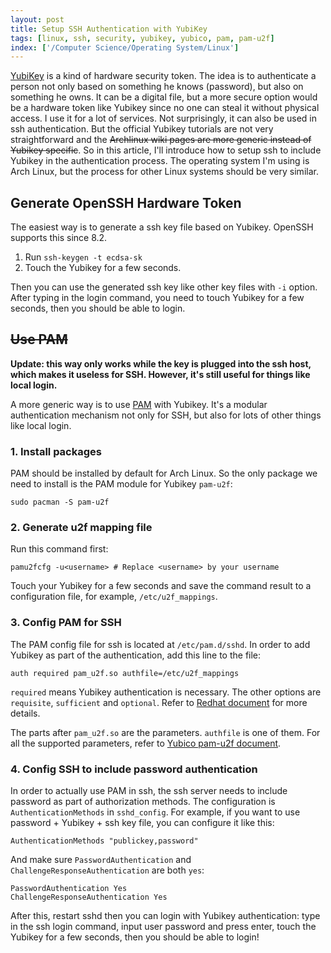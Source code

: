 ```yaml
---
layout: post
title: Setup SSH Authentication with YubiKey
tags: [linux, ssh, security, yubikey, yubico, pam, pam-u2f]
index: ['/Computer Science/Operating System/Linux']
---
```


[YubiKey](https://www.yubico.com/) is a kind of hardware security token. The idea is to authenticate a person not only based on something he knows (password), but also on something he owns. It can be a digital file, but a more secure option would be a hardware token like Yubikey since no one can steal it without physical access. I use it for a lot of services. Not surprisingly, it can also be used in ssh authentication. But the official Yubikey tutorials are not very straightforward and the ~~Archlinux wiki pages are more generic instead of Yubikey specific~~. So in this article, I'll introduce how to setup ssh to include Yubikey in the authentication process. The operating system I'm using is Arch Linux, but the process for other Linux systems should be very similar.

## Generate OpenSSH Hardware Token

The easiest way is to generate a ssh key file based on Yubikey. OpenSSH supports this since 8.2.

1. Run `ssh-keygen -t ecdsa-sk`
2. Touch the Yubikey for a few seconds.

Then you can use the generated ssh key like other key files with `-i` option. After typing in the login command, you need to touch Yubikey for a few seconds, then you should be able to login.


## ~~Use PAM~~

**Update: this way only works while the key is plugged into the ssh host, which makes it useless for SSH. However, it's still useful for things like local login.**

A more generic way is to use [PAM](https://en.wikipedia.org/wiki/Linux_PAM) with Yubikey. It's a modular authentication mechanism not only for SSH, but also for lots of other things like local login.

### 1. Install packages

PAM should be installed by default for Arch Linux. So the only package we need to install is the PAM module for Yubikey `pam-u2f`:

```
sudo pacman -S pam-u2f
```

### 2. Generate u2f mapping file

Run this command first:

```
pamu2fcfg -u<username> # Replace <username> by your username
```

Touch your Yubikey for a few seconds and save the command result to a configuration file, for example, `/etc/u2f_mappings`.

### 3. Config PAM for SSH

The PAM config file for ssh is located at `/etc/pam.d/sshd`. In order to add Yubikey as part of the authentication, add this line to the file:

```
auth required pam_u2f.so authfile=/etc/u2f_mappings
```

`required` means Yubikey authentication is necessary. The other options are `requisite`, `sufficient` and `optional`. Refer to [Redhat document](https://access.redhat.com/documentation/en-us/red_hat_enterprise_linux/7/html/system-level_authentication_guide/pam_configuration_files) for more details.

The parts after `pam_u2f.so` are the parameters. `authfile` is one of them. For all the supported parameters, refer to [Yubico pam-u2f document](https://developers.yubico.com/pam-u2f/).

### 4. Config SSH to include password authentication

In order to actually use PAM in ssh, the ssh server needs to include password as part of authorization methods. The configuration is `AuthenticationMethods` in `sshd_config`. For example, if you want to use password + Yubikey + ssh key file, you can configure it like this:

```
AuthenticationMethods "publickey,password"
```

And make sure `PasswordAuthentication` and `ChallengeResponseAuthentication` are both `yes`:

```
PasswordAuthentication Yes
ChallengeResponseAuthentication Yes
```

After this, restart sshd then you can login with Yubikey authentication: type in the ssh login command, input user password and press enter, touch the Yubikey for a few seconds, then you should be able to login!
